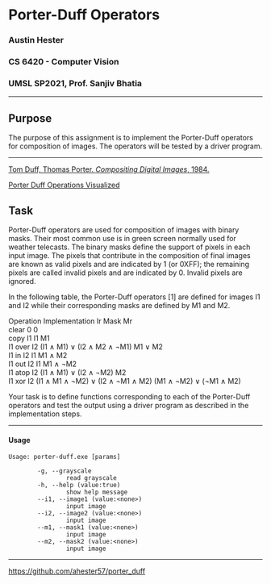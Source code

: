 # Porter-Duff Operators
### Austin Hester
### CS 6420 - Computer Vision
### UMSL SP2021, Prof. Sanjiv Bhatia

----
## Purpose

The purpose of this assignment is to implement the Porter-Duff operators for composition of images. The operators will be
tested by a driver program.

----

[Tom Duff, Thomas Porter. *Compositing Digital Images*, 1984.](https://graphics.pixar.com/library/Compositing/paper.pdf)

[Porter Duff Operations Visualized](http://ssp.impulsetrain.com/porterduff.html)

## Task

Porter-Duff operators are used for composition of images with binary masks. Their most common use is in green screen
normally used for weather telecasts. The binary masks define the support of pixels in each input image. The pixels that
contribute in the composition of final images are known as valid pixels and are indicated by 1 (or 0XFF); the remaining pixels
are called invalid pixels and are indicated by 0. Invalid pixels are ignored.

In the following table, the Porter-Duff operators [1] are defined for images I1 and I2 while their corresponding masks are
defined by M1 and M2.

Operation Implementation Ir Mask Mr  
clear 0 0  
copy I1 I1 M1  
I1 over I2 (I1 ∧ M1) ∨ (I2 ∧ M2 ∧ ¬M1) M1 ∨ M2  
I1 in I2 I1 M1 ∧ M2  
I1 out I2 I1 M1 ∧ ¬M2  
I1 atop I2 (I1 ∧ M1) ∨ (I2 ∧ ¬M2) M2  
I1 xor I2 (I1 ∧ M1 ∧ ¬M2) ∨ (I2 ∧ ¬M1 ∧ M2) (M1 ∧ ¬M2) ∨ (¬M1 ∧ M2)  

Your task is to define functions corresponding to each of the Porter-Duff operators and test the output using a driver program
as described in the implementation steps.

----

#### Usage

```
Usage: porter-duff.exe [params]

        -g, --grayscale
                read grayscale
        -h, --help (value:true)
                show help message
        --i1, --image1 (value:<none>)
                input image
        --i2, --image2 (value:<none>)
                input image
        --m1, --mask1 (value:<none>)
                input image
        --m2, --mask2 (value:<none>)
                input image

```

----

https://github.com/ahester57/porter_duff
